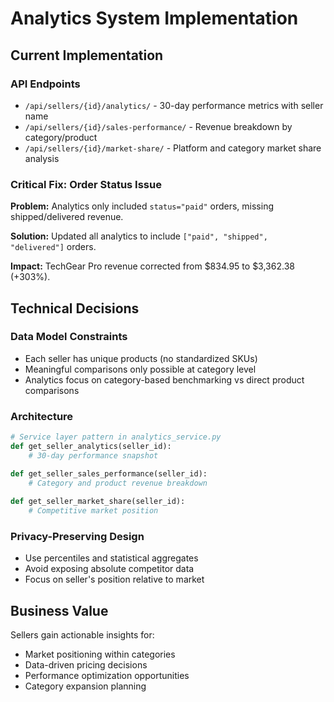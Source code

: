 # Analytics System Implementation

## Current Implementation

### API Endpoints
- `/api/sellers/{id}/analytics/` - 30-day performance metrics with seller name
- `/api/sellers/{id}/sales-performance/` - Revenue breakdown by category/product  
- `/api/sellers/{id}/market-share/` - Platform and category market share analysis

### Critical Fix: Order Status Issue

**Problem:** Analytics only included `status="paid"` orders, missing shipped/delivered revenue.

**Solution:** Updated all analytics to include `["paid", "shipped", "delivered"]` orders.

**Impact:** TechGear Pro revenue corrected from $834.95 to $3,362.38 (+303%).

## Technical Decisions

### Data Model Constraints
- Each seller has unique products (no standardized SKUs)
- Meaningful comparisons only possible at category level
- Analytics focus on category-based benchmarking vs direct product comparisons

### Architecture
```python
# Service layer pattern in analytics_service.py
def get_seller_analytics(seller_id):
    # 30-day performance snapshot

def get_seller_sales_performance(seller_id):
    # Category and product revenue breakdown
    
def get_seller_market_share(seller_id):
    # Competitive market position
```

### Privacy-Preserving Design
- Use percentiles and statistical aggregates
- Avoid exposing absolute competitor data
- Focus on seller's position relative to market

## Business Value
Sellers gain actionable insights for:
- Market positioning within categories
- Data-driven pricing decisions  
- Performance optimization opportunities
- Category expansion planning